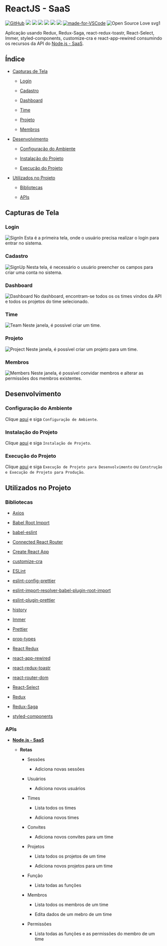 # ReactJS - SaaS

[![GitHub](https://img.shields.io/github/license/mashape/apistatus.svg)](https://github.com/osvaldokalvaitir/reactjs-saas/blob/master/LICENSE)
![](https://img.shields.io/github/package-json/v/osvaldokalvaitir/reactjs-saas.svg)
![](https://img.shields.io/github/last-commit/osvaldokalvaitir/reactjs-saas.svg?color=red)
![](https://img.shields.io/github/languages/top/osvaldokalvaitir/reactjs-saas.svg?color=yellow)
![](https://img.shields.io/github/languages/count/osvaldokalvaitir/reactjs-saas.svg?color=lightgrey)
![](https://img.shields.io/github/languages/code-size/osvaldokalvaitir/reactjs-saas.svg)
![](https://img.shields.io/github/repo-size/osvaldokalvaitir/reactjs-saas.svg?color=blueviolet)
[![made-for-VSCode](https://img.shields.io/badge/Made%20for-VSCode-1f425f.svg)](https://code.visualstudio.com/)
![Open Source Love svg1](https://badges.frapsoft.com/os/v1/open-source.svg?v=103)

Aplicação usando Redux, Redux-Saga, react-redux-toastr, React-Select, Immer, styled-components, customize-cra e react-app-rewired consumindo os recursos da API do [Node.js - SaaS](https://github.com/osvaldokalvaitir/nodejs-saas).

## Índice

- [Capturas de Tela](#capturas-de-tela)

  - [Login](#login)

  - [Cadastro](#cadastro)

  - [Dashboard](#dashboard)

  - [Time](#time)

  - [Projeto](#projeto)

  - [Membros](#membros)

- [Desenvolvimento](#desenvolvimento)

  - [Configuração do Ambiente](#configuração-do-ambiente)

  - [Instalação do Projeto](#instalação-do-projeto)

  - [Execução do Projeto](#execução-do-projeto)

- [Utilizados no Projeto](#utilizados-no-projeto)

  - [Bibliotecas](#bibliotecas)

  - [APIs](#apis)

## Capturas de Tela

### Login

![SignIn](/.github/assets/signin.png)
Esta é a primeira tela, onde o usuário precisa realizar o login para entrar no sistema.

### Cadastro

![SignUp](/.github/assets/signup.png)
Nesta tela, é necessário o usuário preencher os campos para criar uma conta no sistema.

### Dashboard

![Dashboard](/.github/assets/dashboard.png)
No dashboard, encontram-se todos os os times vindos da API e todos os projetos do time selecionado.

### Time

![Team](/.github/assets/team.png)
Neste janela, é possível criar um time.

### Projeto

![Project](/.github/assets/project.png)
Neste janela, é possível criar um projeto para um time.

### Membros

![Members](/.github/assets/members.png)
Neste janela, é possível convidar membros e alterar as permissões dos membros existentes.

## Desenvolvimento

### Configuração do Ambiente

Clique [aqui](https://github.com/osvaldokalvaitir/projects-settings/blob/master/README.md) e siga `Configuração de Ambiente`.

### Instalação do Projeto

Clique [aqui](https://github.com/osvaldokalvaitir/projects-settings/blob/master/nodejs/nodejs.md) e siga `Instalação de Projeto`.

### Execução do Projeto

Clique [aqui](https://github.com/osvaldokalvaitir/projects-settings/blob/master/nodejs/libs/create-react-app.md) e siga `Execução de Projeto para Desenvolvimento` ou `Construção e Execução de Projeto para Produção`.

## Utilizados no Projeto

### Bibliotecas

- [Axios](https://github.com/osvaldokalvaitir/projects-settings/blob/master/nodejs/libs/axios.md)

- [Babel Root Import](https://github.com/osvaldokalvaitir/projects-settings/blob/master/nodejs/libs/babel-plugin-root-import.md)

- [babel-eslint](https://github.com/osvaldokalvaitir/projects-settings/blob/master/nodejs/libs/babel-eslint.md)

- [Connected React Router](https://github.com/osvaldokalvaitir/projects-settings/blob/master/nodejs/libs/connected-react-router.md)

- [Create React App](https://github.com/osvaldokalvaitir/projects-settings/blob/master/nodejs/libs/create-react-app.md)

- [customize-cra](https://github.com/osvaldokalvaitir/projects-settings/blob/master/nodejs/libs/customize-cra.md)

- [ESLint](https://github.com/osvaldokalvaitir/projects-settings/blob/master/nodejs/libs/eslint.md)

- [eslint-config-prettier](https://github.com/osvaldokalvaitir/projects-settings/blob/master/nodejs/libs/eslint-config-prettier.md)

- [eslint-import-resolver-babel-plugin-root-import](https://github.com/osvaldokalvaitir/projects-settings/blob/master/nodejs/libs/eslint-import-resolver-babel-plugin-root-import.md)

- [eslint-plugin-prettier](https://github.com/osvaldokalvaitir/projects-settings/blob/master/nodejs/libs/eslint-plugin-prettier.md)

- [history](https://github.com/osvaldokalvaitir/projects-settings/blob/master/nodejs/libs/history.md)

- [Immer](https://github.com/osvaldokalvaitir/projects-settings/blob/master/nodejs/libs/immer.md)

- [Prettier](https://github.com/osvaldokalvaitir/projects-settings/blob/master/nodejs/libs/prettier.md)

- [prop-types](https://github.com/osvaldokalvaitir/projects-settings/blob/master/nodejs/libs/prop-types.md)

- [React Redux](https://github.com/osvaldokalvaitir/projects-settings/blob/master/nodejs/libs/react-redux.md)

- [react-app-rewired](https://github.com/osvaldokalvaitir/projects-settings/blob/master/nodejs/libs/react-app-rewired.md)

- [react-redux-toastr](https://github.com/osvaldokalvaitir/projects-settings/blob/master/nodejs/libs/react-redux-toastr.md)

- [react-router-dom](https://github.com/osvaldokalvaitir/projects-settings/blob/master/nodejs/libs/react-app-rewired.md)

- [React-Select](https://github.com/osvaldokalvaitir/projects-settings/blob/master/nodejs/libs/react-select.md)

- [Redux](https://github.com/osvaldokalvaitir/projects-settings/blob/master/nodejs/libs/redux.md)

- [Redux-Saga](https://github.com/osvaldokalvaitir/projects-settings/blob/master/nodejs/libs/redux-saga.md)

- [styled-components](https://github.com/osvaldokalvaitir/projects-settings/blob/master/nodejs/libs/styled-components.md)

### APIs

- **[Node.js - SaaS](https://github.com/osvaldokalvaitir/nodejs-saas)**

  - **Rotas**

    - Sessões

      - Adiciona novas sessões

    - Usuários

      - Adiciona novos usuários

    - Times

      - Lista todos os times

      - Adiciona novos times

    - Convites

      - Adiciona novos convites para um time

    - Projetos

      - Lista todos os projetos de um time

      - Adiciona novos projetos para um time

    - Função

      - Lista todas as funções

    - Membros

      - Lista todos os membros de um time

      - Edita dados de um mebro de um time

    - Permissões

      - Lista todas as funções e as permissões do membro de um time
